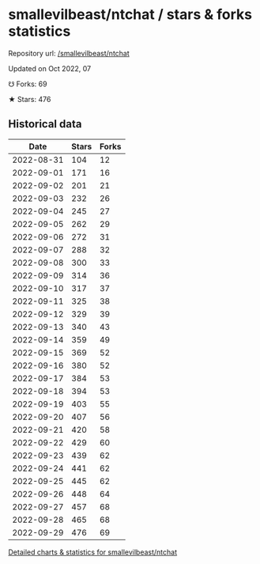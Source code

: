 # smallevilbeast/ntchat / stars & forks statistics

Repository url: [/smallevilbeast/ntchat](https://github.com/smallevilbeast/ntchat)

Updated on Oct 2022, 07

☋ Forks: 69

★ Stars: 476

## Historical data
| Date | Stars | Forks |
|------|-------|-------|
| 2022-08-31 | 104 | 12 | 
| 2022-09-01 | 171 | 16 | 
| 2022-09-02 | 201 | 21 | 
| 2022-09-03 | 232 | 26 | 
| 2022-09-04 | 245 | 27 | 
| 2022-09-05 | 262 | 29 | 
| 2022-09-06 | 272 | 31 | 
| 2022-09-07 | 288 | 32 | 
| 2022-09-08 | 300 | 33 | 
| 2022-09-09 | 314 | 36 | 
| 2022-09-10 | 317 | 37 | 
| 2022-09-11 | 325 | 38 | 
| 2022-09-12 | 329 | 39 | 
| 2022-09-13 | 340 | 43 | 
| 2022-09-14 | 359 | 49 | 
| 2022-09-15 | 369 | 52 | 
| 2022-09-16 | 380 | 52 | 
| 2022-09-17 | 384 | 53 | 
| 2022-09-18 | 394 | 53 | 
| 2022-09-19 | 403 | 55 | 
| 2022-09-20 | 407 | 56 | 
| 2022-09-21 | 420 | 58 | 
| 2022-09-22 | 429 | 60 | 
| 2022-09-23 | 439 | 62 | 
| 2022-09-24 | 441 | 62 | 
| 2022-09-25 | 445 | 62 | 
| 2022-09-26 | 448 | 64 | 
| 2022-09-27 | 457 | 68 | 
| 2022-09-28 | 465 | 68 | 
| 2022-09-29 | 476 | 69 | 


[Detailed charts & statistics for smallevilbeast/ntchat](https://reviewgithub.com/rep/smallevilbeast/ntchat)
